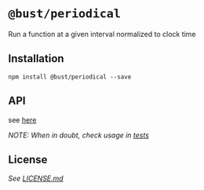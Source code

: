 # `@bust/periodical`

Run a function at a given interval normalized to clock time


## Installation

```shell
npm install @bust/periodical --save
```


## API
<!-- api-docs-start -->
see [here](https://github.com/busticated/jsville/tree/%40bust%2Fperiodical%401.0.0/packages/periodical/docs)
<!-- api-docs-end -->

_NOTE: When in doubt, check usage in [tests](./src/index.test.ts)_


## License

_See [LICENSE.md](./LICENSE.md)_

